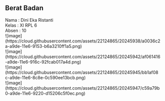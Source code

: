 <h2>Berat Badan</h2>
Nama : Dini Eka Ristanti<br>
Kelas : XI RPL 6<br>
Absen : 10<br>
![image](https://cloud.githubusercontent.com/assets/22124865/20245938/a0036c2a-a9de-11e6-9153-b6a3210ff1a5.png)<br>
![image](https://cloud.githubusercontent.com/assets/22124865/20245942/af061416-a9de-11e6-916c-92fcab017a4d.png)<br>
![image](https://cloud.githubusercontent.com/assets/22124865/20245945/bb1af08c-a9de-11e6-8c8e-0c590ee13bcb.png)<br>
![image](https://cloud.githubusercontent.com/assets/22124865/20245947/c59a79b0-a9de-11e6-9220-d15206c5f0ec.png)<br>
